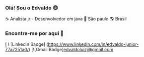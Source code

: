 ### Olá! Sou o Edvaldo :sunglasses:

:coffee: Analista jr - Desenvolvedor em java :house_with_garden: São paulo :earth_americas: Brasil 

### Encontre-me por aqui :mag_right:
[ ! [Linkedin Badge] (https://www.linkedin.com/in/edvaldo-junior-77a7251a0/)
[![Gmail Badge]edvaldoluizj@gmail.com

